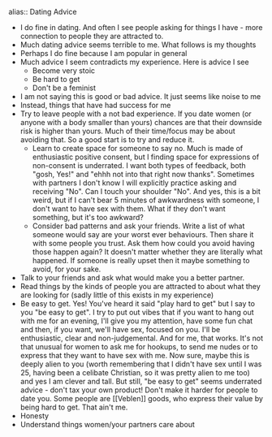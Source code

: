 alias:: Dating Advice

- I do fine in dating. And often I see people asking for things I have - more connection to people they are attracted to.
- Much dating advice seems terrible to me. What follows is my thoughts
- Perhaps I do fine because I am popular in general
- Much advice I seem contradicts my experience. Here is advice I see
	- Become very stoic
	- Be hard to get
	- Don't be a feminist
- I am not saying this is good or bad advice. It just seems like noise to me
- Instead, things that have had success for me
- Try to leave people with a not bad experience. If you date women (or anyone with a body smaller than yours) chances are that their downside risk is higher than yours. Much of their time/focus may be about avoiding that. So a good start is to try and reduce it.
	- Learn to create space for someone to say no. Much is made of enthusiastic positive consent, but I finding space for expressions of non-consent is underrated. I want both types of feedback, both "gosh, Yes!" and "ehhh not into that right now thanks". Sometimes with partners I don't know I will explicitly practice asking and receiving "No". Can I touch your shoulder "No". And yes, this is a bit weird, but if I can't bear 5 minutes of awkwardness with someone, I don't want to have sex with them. What if they don't want something, but it's too awkward?
	- Consider bad patterns and ask your friends. Write a list of what someone would say are your worst ever behaviours. Then share it with some people you trust. Ask them how could you avoid having those happen again? It doesn't matter whether they are literally what happened. If someone is really upset then it maybe something to avoid, for your sake.
- Talk to your friends and ask what would make you a better partner.
- Read things by the kinds of people you are attracted to about what they are looking for (sadly little of this exists in my experience)
- Be easy to get. Yes! You've heard it said "play hard to get" but I say to you "be easy to get". I try to put out vibes that if you want to hang out with me for an evening, I'll give you my attention, have some fun chat and then, if you want, we'll have sex, focused on you. I'll be enthusiastic, clear and non-judgemental. And for me, that works. It's not that unusual for women to ask me for hookups, to send me nudes or to express that they want to have sex with me. Now sure, maybe this is deeply alien to you (worth remembering that I didn't have sex until I was 25, having been a celibate Christian, so it was pretty alien to me too) and yes I am clever and tall. But still, "be easy to get" seems underrated advice - don't tax your own product! Don't make it harder for people to date you. Some people are [[Veblen]] goods, who express their value by being hard to get. That ain't me.
- Honesty
- Understand things women/your partners care about
